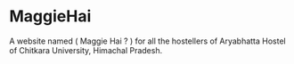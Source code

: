 # MaggieHai
A website named ( Maggie Hai ? ) for all the hostellers of Aryabhatta Hostel of Chitkara University, Himachal Pradesh.
